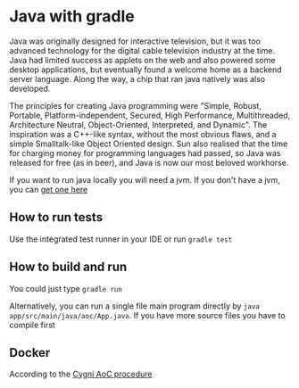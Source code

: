 # Java with gradle
Java was originally designed for interactive television, but it was too advanced technology for the digital cable television industry at the time. Java had limited success as applets on the web and also powered some desktop applications, but eventually found a welcome home as a backend server language. Along the way, a chip that ran java natively was also developed.

The principles for creating Java programming were "Simple, Robust, Portable, Platform-independent, Secured, High Performance, Multithreaded, Architecture Neutral, Object-Oriented, Interpreted, and Dynamic". The inspiration was a C++-like syntax, without the most obvious flaws, and a simple Smalltalk-like Object Oriented design. Sun also realised that the time for charging money for programming languages had passed, so Java was released for free (as in beer), and Java is now our most beloved workhorse.

If you want to run java locally you will need a jvm. If you don't have a jvm, you can [get one here](https://adoptopenjdk.net/)

## How to run tests
Use the integrated test runner in your IDE or run `gradle test`

## How to build and run
You could just type `gradle run`

Alternatively, you can run a single file main program directly by `java app/src/main/java/aoc/App.java`. If you have more source
files you have to compile first

## Docker
According to the [Cygni AoC procedure](https://github.com/cygni/aoc_example)
